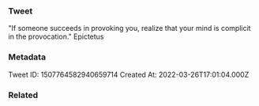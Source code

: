 ### Tweet
"If someone succeeds in provoking you, realize that your mind is complicit in the provocation." Epictetus

### Metadata
Tweet ID: 1507764582940659714
Created At: 2022-03-26T17:01:04.000Z

### Related

